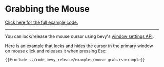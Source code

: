 # Grabbing the Mouse

[Click here for the full example code.](../code_bevy_release/examples/mouse-grab.rs)

---

You can lock/release the mouse cursor using bevy's [window settings API](https://github.com/bevyengine/bevy/blob/master/examples/window/window_settings.rs).

Here is an example that locks and hides the cursor in the primary window on mouse click and releases it when pressing Esc:

```rust,no_run,noplayground
{{#include ../code_bevy_release/examples/mouse-grab.rs:example}}
```
